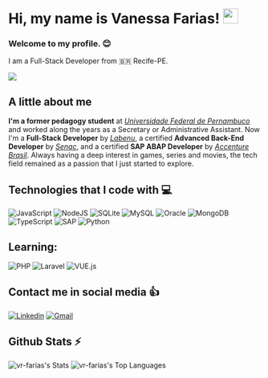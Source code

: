 # Hi, my name is Vanessa Farias! <img src="https://media.giphy.com/media/hvRJCLFzcasrR4ia7z/giphy.gif" width="30">

### Welcome to my profile. 😊

I am a Full-Stack Developer from 🇧🇷 Recife-PE.

<img src="https://64.media.tumblr.com/2982e8d9192f1ce512a75386c8095221/623d6fe17f644875-e6/s1280x1920/848a41328a325d6d60c59522c74587a0fbfce887.gif" width="fit">

## A little about me

**I'm a former pedagogy student** at <a href="https://www.ufpe.br">_Universidade Federal de Pernambuco_</a> and worked along the years as a Secretary or Administrative Assistant. Now I'm a **Full-Stack Developer** by <a href="https://www.labenu.com.br">_Labenu_</a>, a certified **Advanced Back-End Developer** by <a href="https://www.pe.senac.br/">_Senac_</a>, and a certified **SAP ABAP Developer** by <a href="https://www.accenture.com/br-pt">_Accenture Brasil_</a>. Always having a deep interest in games, series and movies, the tech field remained as a passion that I just started to explore. 


## Technologies that I code with 💻

![JavaScript](https://img.shields.io/badge/-JavaScript-F7DF1E?style=for-the-badge&logo=javascript&logoColor=black)
![NodeJS](https://img.shields.io/badge/node.js-6DA55F?style=for-the-badge&logo=node.js&logoColor=white)
![SQLite](https://img.shields.io/badge/sqlite-%2307405e.svg?style=for-the-badge&logo=sqlite&logoColor=white)
![MySQL](https://img.shields.io/badge/MySQL-00000F?style=for-the-badge&logo=mysql&logoColor=white)
![Oracle](https://img.shields.io/badge/Oracle-F80000?style=for-the-badge&logo=oracle&logoColor=white)
![MongoDB](https://img.shields.io/badge/MongoDB-%234ea94b.svg?style=for-the-badge&logo=mongodb&logoColor=white)
![TypeScript](https://img.shields.io/badge/typescript-%23007ACC.svg?style=for-the-badge&logo=typescript&logoColor=white)
![SAP](https://img.shields.io/badge/SAP-0FAAFF?style=for-the-badge&logo=sap&logoColor=white)
![Python](https://img.shields.io/badge/python-3670A0?style=for-the-badge&logo=python&logoColor=ffdd54)

## Learning:

![PHP](https://img.shields.io/badge/PHP-777BB4?style=for-the-badge&logo=php&logoColor=white)
![Laravel](https://img.shields.io/badge/Laravel-FF2D20?style=for-the-badge&logo=laravel&logoColor=white)
![VUE.js](https://img.shields.io/badge/Vue.js-35495E?style=for-the-badge&logo=vue.js&logoColor=4FC08D)


## Contact me in social media :thumbsup:

<a href="https://www.linkedin.com/in/vr-farias/">![Linkedin](https://img.shields.io/badge/linkedin-%230A66C2.svg?&style=for-the-badge&logo=linkedin&logoColor=white)</a>
<a href="mailto:vr.farias1992@gmail.com">![Gmail](https://img.shields.io/badge/Gmail-D14836?style=for-the-badge&logo=gmail&logoColor=white)</a>


## Github Stats :zap:
![vr-farias's Stats](https://github-readme-stats.vercel.app/api?username=vr-farias&theme=midnight-purple&show_icons=true&hide_border=true&count_private=true)
![vr-farias's Top Languages](https://github-readme-stats.vercel.app/api/top-langs/?username=vr-farias&theme=midnight-purple&show_icons=true&hide_border=true&layout=compact)
